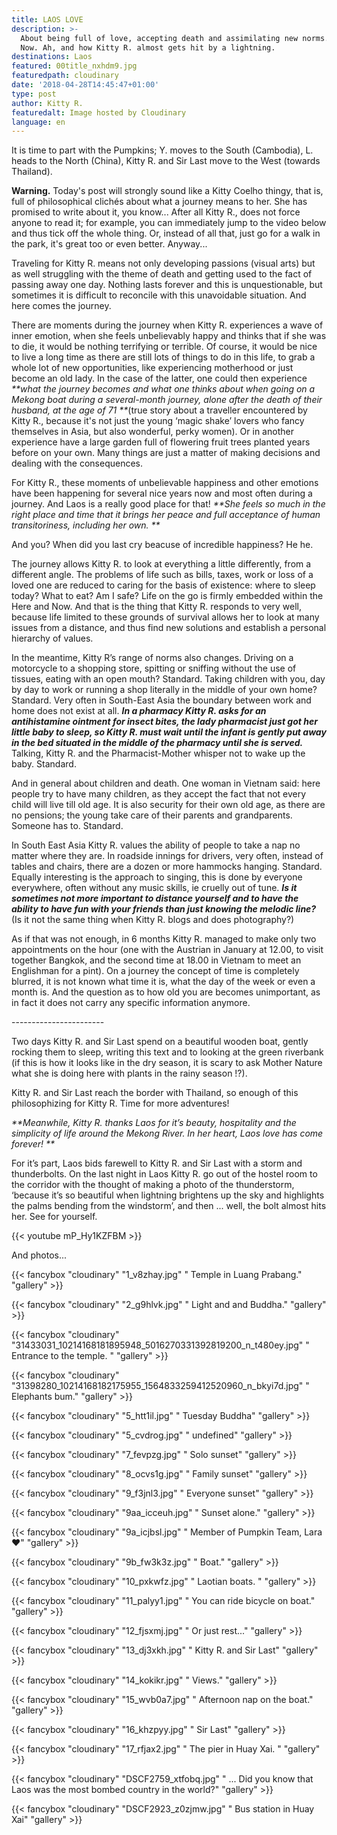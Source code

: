 ```yaml
---
title: LAOS LOVE
description: >-
  About being full of love, accepting death and assimilating new norms. Here and
  Now. Ah, and how Kitty R. almost gets hit by a lightning.
destinations: Laos
featured: 00title_nxhdm9.jpg
featuredpath: cloudinary
date: '2018-04-28T14:45:47+01:00'
type: post
author: Kitty R.
featuredalt: Image hosted by Cloudinary
language: en
---
```

It is time to part with the Pumpkins; Y. moves to the South (Cambodia), L. heads to the North (China), Kitty R. and Sir Last move to the West (towards Thailand).

**Warning.** Today's post will strongly sound like a Kitty Coelho thingy, that is, full of philosophical clichés about what a journey means to her. She has promised to write about it, you know... After all Kitty R., does not force anyone to read it; for example, you can immediately jump to the video below and thus tick off the whole thing. Or, instead of all that, just go for a walk in the park, it's great too or even better. Anyway...

Traveling for Kitty R. means not only developing passions (visual arts) but as well struggling with the theme of death and getting used to the fact of passing away one day. Nothing lasts forever and this is unquestionable, but sometimes it is difficult to reconcile with this unavoidable situation. And here comes the journey.

There are moments during the journey when Kitty R. experiences a wave of inner emotion, when she feels unbelievably happy and thinks that if she was to die, it would be nothing terrifying or terrible. Of course, it would be nice to live a long time as there are still lots of things to do in this life, to grab a whole lot of new opportunities, like experiencing motherhood or just become an old lady. In the case of the latter, one could then experience _**what the journey becomes and what one thinks about when going on a Mekong boat during a several-month journey, alone after the death of their husband, at the age of 71 **_(true story about a traveller encountered by Kitty R., because it's not just the young ‘magic shake’ lovers who fancy themselves in Asia, but also wonderful, perky women). Or in another experience have a large garden full of flowering fruit trees planted years before on your own. Many things are just a matter of making decisions and dealing with the consequences.

For Kitty R., these moments of unbelievable happiness and other emotions have been happening for several nice years now and most often during a journey. And Laos is a really good place for that! _**She feels so much in the right place and time that it brings her peace and full acceptance of human transitoriness, including her own.
**_

And you? When did you last cry beacuse of incredible happiness? He he.

The journey allows Kitty R. to look at everything a little differently, from a different angle. The problems of life such as bills, taxes, work or loss of a loved one are reduced to caring for the basis of existence: where to sleep today? What to eat? Am I safe? Life on the go is firmly embedded within the Here and Now. And that is the thing that Kitty R. responds to very well, because life limited to these grounds of survival allows her to look at many issues from a distance, and thus find new solutions and establish a personal hierarchy of values.

In the meantime, Kitty R’s range of norms also changes. Driving on a motorcycle to a shopping store, spitting or sniffing without the use of tissues, eating with an open mouth? Standard. Taking children with you, day by day to work or running a shop literally in the middle of your own home? Standard. Very often in South-East Asia the boundary between work and home does not exist at all. _**In a pharmacy Kitty R. asks for an antihistamine ointment for insect bites, the lady pharmacist just got her little baby to sleep, so Kitty R. must wait until the infant is gently put away in the bed situated in the middle of the pharmacy until she is served.**_ Talking, Kitty R. and the Pharmacist-Mother whisper  not to wake up the baby. Standard. 

And in general about children and death. One woman in Vietnam said: here people try to have many children, as they accept the fact that not every child will live till old age. It is also security for their own old age, as there are no pensions; the young take care of their parents and grandparents. Someone has to. Standard.

In South East Asia Kitty R. values ​​the ability of people to take a nap no matter where they are. In roadside innings for drivers, very often, instead of tables and chairs, there are a dozen or more hammocks hanging. Standard. Equally interesting is the approach to singing, this is done by everyone everywhere, often without any music skills, ie cruelly out of tune. **_Is it sometimes not more important to distance yourself and to have the ability to have fun with your friends than just knowing the melodic line?_** (Is it not the same thing when Kitty R. blogs and does photography?)

As if that was not enough, in 6 months Kitty R. managed to make only two appointments on the hour (one with the Austrian in January at 12.00, to visit together Bangkok, and the second time at 18.00 in Vietnam to meet an Englishman for a pint). On a journey the concept of time is completely blurred, it is not known what time it is, what the day of the week or even a month is. And the question as to how old you are becomes unimportant, as in fact it does not carry any specific information anymore.

\-----------------------

Two days Kitty R. and Sir Last spend on a beautiful wooden boat, gently rocking them to sleep, writing this text and to looking at the green riverbank (if this is how it looks like in the dry season, it is scary to ask Mother Nature what she is doing here with plants in the rainy season !?).

Kitty R. and Sir Last reach the border with Thailand, so enough of this philosophizing for Kitty R. Time for more adventures!

_**Meanwhile, Kitty R. thanks Laos for it’s beauty, hospitality and the simplicity of life around the Mekong River. In her heart, Laos love has come forever!
**_

For it’s part, Laos bids farewell to Kitty R. and Sir Last with a storm and thunderbolts. On the last night in Laos Kitty R. go out of the hostel room to the corridor with the thought of making a photo of the thunderstorm, ‘because it’s so beautiful when lightning brightens up the sky and highlights the palms bending from the windstorm’, and then ... well, the bolt almost hits her. See for yourself.

{{< youtube mP_Hy1KZFBM >}}

And photos...

{{< fancybox "cloudinary" "1_v8zhay.jpg" "    Temple in Luang Prabang." "gallery" >}}

{{< fancybox "cloudinary" "2_g9hlvk.jpg" "    Light and and Buddha." "gallery" >}}

{{< fancybox "cloudinary" "31433031_10214168181895948_5016270331392819200_n_t480ey.jpg" "    Entrance to the temple. " "gallery" >}}

{{< fancybox "cloudinary" "31398280_10214168182175955_1564833259412520960_n_bkyi7d.jpg" "    Elephants bum." "gallery" >}}

{{< fancybox "cloudinary" "5_htt1il.jpg" "    Tuesday Buddha" "gallery" >}}

{{< fancybox "cloudinary" "5_cvdrog.jpg" "    undefined" "gallery" >}}

{{< fancybox "cloudinary" "7_fevpzg.jpg" "    Solo sunset" "gallery" >}}

{{< fancybox "cloudinary" "8_ocvs1g.jpg" "    Family sunset" "gallery" >}}

{{< fancybox "cloudinary" "9_f3jnl3.jpg" "    Everyone sunset" "gallery" >}}

{{< fancybox "cloudinary" "9aa_icceuh.jpg" "    Sunset alone." "gallery" >}}

{{< fancybox "cloudinary" "9a_icjbsl.jpg" "    Member of Pumpkin Team, Lara ❤" "gallery" >}}

{{< fancybox "cloudinary" "9b_fw3k3z.jpg" "    Boat." "gallery" >}}

{{< fancybox "cloudinary" "10_pxkwfz.jpg" "  Laotian boats. " "gallery" >}}

{{< fancybox "cloudinary" "11_palyy1.jpg" "  You can ride bicycle on boat." "gallery" >}}

{{< fancybox "cloudinary" "12_fjsxmj.jpg" "  Or just rest..." "gallery" >}}

{{< fancybox "cloudinary" "13_dj3xkh.jpg" "  Kitty R. and Sir Last" "gallery" >}}

{{< fancybox "cloudinary" "14_kokikr.jpg" "  Views." "gallery" >}}

{{< fancybox "cloudinary" "15_wvb0a7.jpg" "  Afternoon nap on the boat." "gallery" >}}

{{< fancybox "cloudinary" "16_khzpyy.jpg" "   Sir Last" "gallery" >}}

{{< fancybox "cloudinary" "17_rfjax2.jpg" "  The pier in Huay Xai. " "gallery" >}}

{{< fancybox "cloudinary" "DSCF2759_xtfobq.jpg" "   ... Did you know that Laos was the most bombed country in the world?" "gallery" >}}

{{< fancybox "cloudinary" "DSCF2923_z0zjmw.jpg" "  Bus station in Huay Xai" "gallery" >}}
